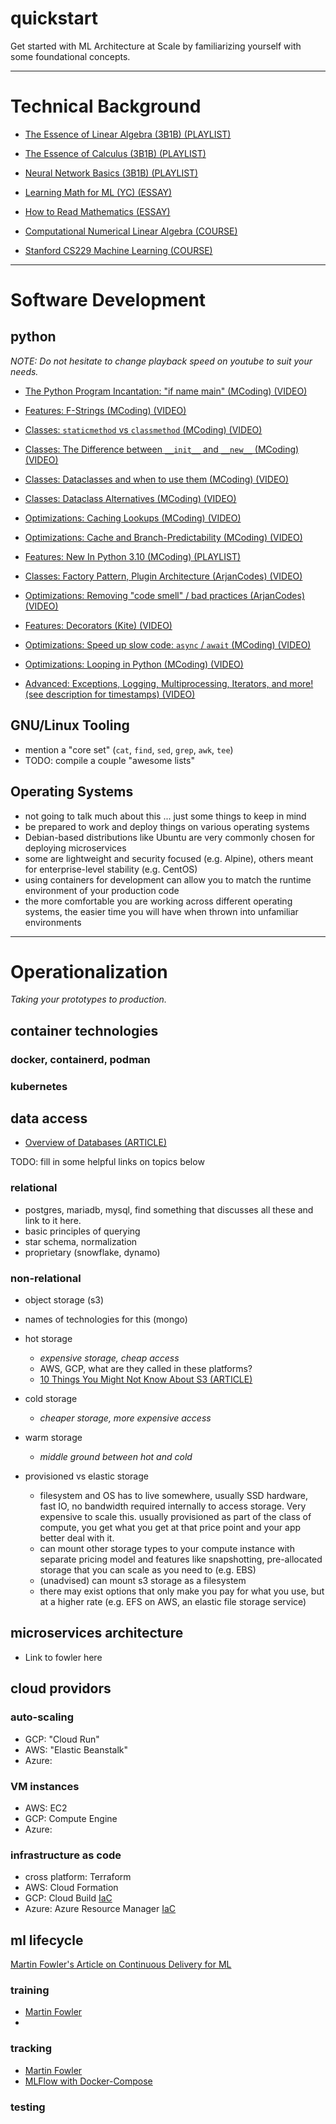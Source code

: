 # quickstart
Get started with ML Architecture at Scale by familiarizing yourself with some foundational concepts.


---
# Technical Background

- [The Essence of Linear Algebra (3B1B) (PLAYLIST)](https://www.youtube.com/playlist?list=PLZHQObOWTQDPD3MizzM2xVFitgF8hE_ab)

- [The Essence of Calculus (3B1B) (PLAYLIST)](https://www.youtube.com/playlist?list=PLZHQObOWTQDMsr9K-rj53DwVRMYO3t5Yr)

- [Neural Network Basics (3B1B) (PLAYLIST)](https://www.youtube.com/playlist?list=PLZHQObOWTQDNU6R1_67000Dx_ZCJB-3pi)

- [Learning Math for ML (YC) (ESSAY)](https://www.ycombinator.com/library/51-learning-math-for-machine-learning)
- [How to Read Mathematics (ESSAY)](http://www.people.vcu.edu/~dcranston/490/handouts/math-read.html)

- [Computational Numerical Linear Algebra (COURSE)](http://www.fast.ai/2017/07/17/num-lin-alg/)

- [Stanford CS229 Machine Learning (COURSE)](http://cs229.stanford.edu/syllabus.html#opt)


---
# Software Development
## python

_NOTE: Do not hesitate to change playback speed on youtube to suit your needs._

- [The Python Program Incantation: "if name main" (MCoding) (VIDEO)](https://www.youtube.com/watch?v=g_wlZ9IhbTs)

- [Features: F-Strings (MCoding) (VIDEO)](https://www.youtube.com/watch?v=BxUxX1Ku1EQ)

- [Classes: `staticmethod` vs `classmethod` (MCoding) (VIDEO)](https://www.youtube.com/watch?v=SXApHXsDe8I)

- [Classes: The Difference between `__init__` and `__new__` (MCoding) (VIDEO)](https://www.youtube.com/watch?v=-zsV0_QrfTw)

- [Classes: Dataclasses and when to use them (MCoding) (VIDEO)](https://www.youtube.com/watch?v=vBH6GRJ1REM)

- [Classes: Dataclass Alternatives (MCoding) (VIDEO)](https://www.youtube.com/watch?v=vCLetdhswMg)

- [Optimizations: Caching Lookups (MCoding) (VIDEO)](https://www.youtube.com/watch?v=DnKxKFXB4NQ)

- [Optimizations: Cache and Branch-Predictability (MCoding) (VIDEO)](https://www.youtube.com/watch?v=EmzdmqUWq3o)

- [Features: New In Python 3.10 (MCoding) (PLAYLIST)](https://www.youtube.com/playlist?list=PLJ_usHaf3fgOp9XxbwVNkbyp1g72QQI6m)

- [Classes: Factory Pattern, Plugin Architecture (ArjanCodes) (VIDEO)](https://www.youtube.com/watch?v=iCE1bDoit9Q)

- [Optimizations: Removing "code smell" / bad practices (ArjanCodes) (VIDEO)](https://www.youtube.com/watch?v=LrtnLEkOwFE)

- [Features: Decorators (Kite) (VIDEO)](https://www.youtube.com/watch?v=r7Dtus7N4pI)

- [Optimizations: Speed up slow code: `async` / `await` (MCoding) (VIDEO)](https://www.youtube.com/watch?v=m_a0fN48Alw)

- [Optimizations: Looping in Python (MCoding) (VIDEO)](https://www.youtube.com/watch?v=Qgevy75co8c)

- [Advanced: Exceptions, Logging, Multiprocessing, Iterators, and more! (see description for timestamps) (VIDEO)](https://www.youtube.com/watch?v=tdn9_MZ0lN4)


## GNU/Linux Tooling
- mention a "core set" (`cat`, `find`, `sed`, `grep`, `awk`, `tee`)
- TODO: compile a couple "awesome lists"

## Operating Systems
- not going to talk much about this ... just some things to keep in mind
- be prepared to work and deploy things on various operating systems
- Debian-based distributions like Ubuntu are very commonly chosen for deploying microservices
- some are lightweight and security focused (e.g. Alpine), others meant for enterprise-level stability (e.g. CentOS)
- using containers for development can allow you to match the runtime environment of your production code
- the more comfortable you are working across different operating systems, the easier time you will have when thrown into unfamiliar environments

---
# Operationalization
_Taking your prototypes to production._

## container technologies
### docker, containerd, podman

### kubernetes

## data access
- [Overview of Databases (ARTICLE)](https://www.jamesserra.com/archive/2015/08/relational-databases-vs-non-relational-databases/)

TODO: fill in some helpful links on topics below
### relational
- postgres, mariadb, mysql, find something that discusses all these and link to it here.
- basic principles of querying
- star schema, normalization
- proprietary (snowflake, dynamo)

### non-relational
- object storage (s3)
- names of technologies for this (mongo)

- hot storage
  - _expensive storage, cheap access_
  - AWS, GCP, what are they called in these platforms?
  - [10 Things You Might Not Know About S3 (ARTICLE)](https://www.sumologic.com/insight/10-things-might-not-know-using-s3/)

- cold storage
  - _cheaper storage, more expensive access_

- warm storage
  - _middle ground between hot and cold_

- provisioned vs elastic storage
  - filesystem and OS has to live somewhere, usually SSD hardware, fast IO, no bandwidth required internally to access storage. Very expensive to scale this. usually provisioned as part of the class of compute, you get what you get at that price point and your app better deal with it.
  - can mount other storage types to your compute instance with separate pricing model and features like snapshotting, pre-allocated storage that you can scale as you need to (e.g. EBS)
  - (unadvised) can mount s3 storage as a filesystem
  - there may exist options that only make you pay for what you use, but at a higher rate (e.g. EFS on AWS, an elastic file storage service)

## microservices architecture
- Link to fowler here

## cloud providors

### auto-scaling
- GCP: "Cloud Run"
- AWS: "Elastic Beanstalk"
- Azure: 

### VM instances
- AWS: EC2
- GCP: Compute Engine
- Azure: 

### infrastructure as code
- cross platform: Terraform
- AWS: Cloud Formation
- GCP: Cloud Build [IaC](https://cloud.google.com/recommender/docs/tutorial-iac)
- Azure: Azure Resource Manager [IaC](https://docs.microsoft.com/en-us/devops/deliver/what-is-infrastructure-as-code)


## ml lifecycle
[Martin Fowler's Article on Continuous Delivery for ML](https://martinfowler.com/articles/cd4ml.html)

### training
- [Martin Fowler](https://martinfowler.com/articles/cd4ml.html#ReproducibleModelTraining)
- 

### tracking
- [Martin Fowler](https://martinfowler.com/articles/cd4ml.html#ExperimentsTracking)
- [MLFlow with Docker-Compose](https://github.com/ml-starter-packs/mlflow-docker-compose)

### testing

